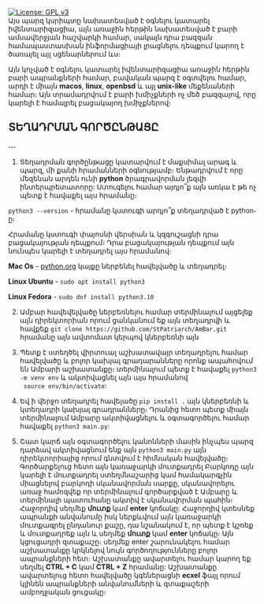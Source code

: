 [![License: GPL v3](https://img.shields.io/badge/License-GPLv3-blue.svg)](https://www.gnu.org/licenses/gpl-3.0)
<br>
Այս պարզ կսրիպտը նախատեսված է օգնելու կատարել իվենտարիզացիա, այն առաջին հերթին նախատեսված է բարի ամսավերջյան հաշվարկի համար, սակայն դրա բազզան համապաստասխան ինֆորմացիայի լրացնելու դեպքում կարող է ծառայել այլ սցենարներում ևս։

Այն կոչված է օգնելու կատարել իվենտարիզացիա առաջին հերթին բարի ապրանքների համար, բավական պարզ է օգտվելու համար, արդի է միայն **macos**, **linux**, **openbsd** և այլ **unix-like** մեքենաների համար։ Այն տրամադրվում է բարի խմիչքների ոչ մեծ բազզայով, որը կարելի է համալրել բացակայող խմիչքներով։

## ՏԵՂԱԴՐՄԱՆ ԳՈՐԾԸՆԹԱՑԸ
֊֊֊

1. Տեղադրման գործընթացը կատարվում է մաքսիմալ արագ և պարզ, մի քանի հրամանների օգնությամբ։ Ենթադրվում է որը մեզենան արդեն ունի **python** ծրագրավորման լեզվի ինտերպրետատորը: Ստուգելու համար այդյո՞ք այն առկա է թե ոչ պետք է հավաքել այս հրամանը։

`python3 --version` - հրամանը կստուգի արդյո՞ք տեղադրված է python֊ը։

Հրամանը կստուգի փայոսնի վերսիան և կզգուշացնի դրա բացակայության դեպքում։ Դրա բացակայության դեպքում այն նունպես կարելի է տեղադրել այս հրամանով։

**Mac Os** -  [python.org](https://www.python.org/downloads/macos/) կայքը  ներբենել հավելվածը և տեղադրել։ 

**Linux Ubuntu**  - `sudo apt install python3`

**Linux Fedora**  - `sudo dnf install python3.10` 


2. Ամբար հավեվելվածը ներբեռնելու համար տերմինալում այցելեք այն դիրեկտորիան որում ցանկանում եք այն տեղադրվի և հավքեք 
   `git clone https://github.com/StPatriarch/AmBar.git ` հրամանը այն ավտոմատ կերպով կներբեռնի այն 

3.  Պետք է ստեղծել վիրտուալ աշխատավայր տեղադրելու համար հավելվածը և բոլոր կախյալ գրադարանները որոնք ապահովում են Ամբարի աշխատանքը։ տերմինալում պետք է հավաքել `python3 -m venv env` և ակտիվացնել այն այս հրամանով      
    ` source env/bin/activate`:

4. Եվ ի վերջո տեղադրել հավելածը `pip install .` այն կներբեռնի և կտեղադրի կախյալ գրադրանները։ Դրանից հետո պետք միայն տերմինալում Ամբարը ակտիվացնելու և օգտագործելու համար հավաքել `python3 main.py`:

5. Շատ կարճ այն օգտագործելու կանոնների մասին ինչպես պարզ դարձավ ակտիվացնում ենք այն `python3 main.py` այն դիրեկտորիայից որում  գնտվում է հիմնական հավելվածը։ Գործարքելուց հետո այն կառաջարկի մուտքադրել Բարկոդը այն կարելի է մուտքադրել ստեղմնաշարից կամ համակարգչին միացնելով բարկոդի սկանավորման սարքը, սկանավորելու առաջ համոզվեք որ տերմինալում գործարքված է Ամբարը և տերմինալի պատուհանը ակտիվ է սկանավորման պահին։ Հաջորդիվ սեղմեք **մուտք** կամ **enter** կոճակը: Հաջորդիվ կտեսնեք ապրանքի անվանումը իսկ ներքևվում այն կառաջարկի մուտքագրել ընդանուր քաշը, դա նշանակում է, որ պետք է կշռեք և մուտքադրեք այն և սեղմեք **մուտք** կամ **enter** կոճակը։ Այն կցուցադրի զտաքաշը։ սեղմեք enter շարունակելու համար աշխատանքը կրկնելով նույն գործողությունները բոլոր ապրանքների հետ։ Աշխատանքը ավարտելու համար կարող եք սեղմել **CTRL + C**  կամ **CTRL + Z** հրամանը: Աշխատանքը ավարտելուց հետո հավելվածը կգեներացնի **ecxel** ֆայլ որում կլինեն ապրանքների անվանումների և զտաքաշերի ամբողջական ցուցակը։
